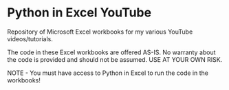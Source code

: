 # Python in Excel YouTube
Repository of Microsoft Excel workbooks for my various YouTube videos/tutorials.

The code in these Excel workbooks are offered AS-IS. No warranty about the code is provided and should not be assumed. USE AT YOUR OWN RISK.

NOTE - You must have access to Python in Excel to run the code in the workbooks!
